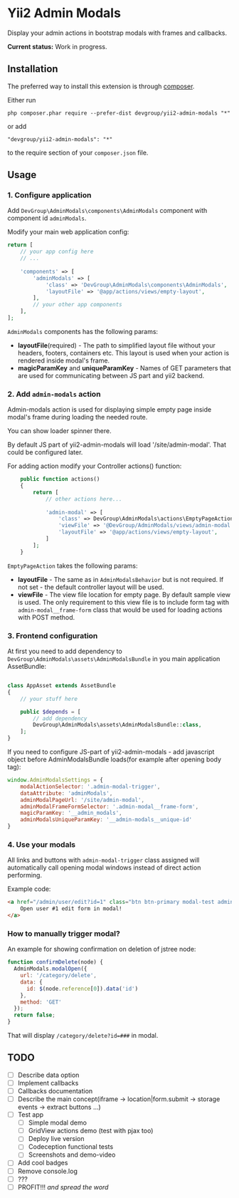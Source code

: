 Yii2 Admin Modals
=================
Display your admin actions in bootstrap modals with frames and callbacks.

**Current status:** Work in progress.

Installation
------------

The preferred way to install this extension is through [composer](http://getcomposer.org/download/).

Either run

```
php composer.phar require --prefer-dist devgroup/yii2-admin-modals "*"
```

or add

```
"devgroup/yii2-admin-modals": "*"
```

to the require section of your `composer.json` file.


Usage
-----

### 1. Configure application

Add `DevGroup\AdminModals\components\AdminModals` component with component id `adminModals`.

Modify your main web application config:

```php
return [
    // your app config here
    // ...
    
    'components' => [
        'adminModals' => [
            'class' => 'DevGroup\AdminModals\components\AdminModals',
            'layoutFile' => '@app/actions/views/empty-layout',
        ],
        // your other app components
    ],
];
```

`AdminModals` components has the following params:

- **layoutFile**(required) - The path to simplified layout file without your headers, footers, containers etc. This layout is used when your action is rendered inside modal's frame.
- **magicParamKey** and **uniqueParamKey** - Names of GET parameters that are used for communicating between JS part and yii2 backend.

### 2. Add `admin-modals` action

Admin-modals action is used for displaying simple empty page inside modal's frame during loading the needed route.

You can show loader spinner there.
 
By default JS part of yii2-admin-modals will load '/site/admin-modal'. That could be configured later.

For adding action modify your Controller actions() function:

```php
    public function actions()
    {
        return [
            // other actions here...
            
            'admin-modal' => [
                'class' => DevGroup\AdminModals\actions\EmptyPageAction::class,
                'viewFile' => '@DevGroup/AdminModals/views/admin-modal',
                'layoutFile' => '@app/actions/views/empty-layout',
            ]
        ];
    }
```

`EmptyPageAction` takes the following params:

- **layoutFile** - The same as in `AdminModalsBehavior` but is not required. If not set - the default controller layout will be used.
- **viewFile** - The view file location for empty page. By default sample view is used. The only requirement to this view file is to include form tag with `admin-modal__frame-form` class that would be used for loading actions with POST method.

### 3. Frontend configuration

At first you need to add dependency to `DevGroup\AdminModals\assets\AdminModalsBundle` in you main application AssetBundle:

```php

class AppAsset extends AssetBundle
{
    // your stuff here

    public $depends = [
        // add dependency
        DevGroup\AdminModals\assets\AdminModalsBundle::class,
    ];
}

```

If you need to configure JS-part of yii2-admin-modals - add javascript object before AdminModalsBundle loads(for example after opening body tag):

```js
window.AdminModalsSettings = {
    modalActionSelector: '.admin-modal-trigger',
    dataAttribute: 'adminModals',
    adminModalPageUrl: '/site/admin-modal',
    adminModalFrameFormSelector: '.admin-modal__frame-form',
    magicParamKey: '__admin_modals',
    adminModalsUniqueParamKey: '__admin-modals__unique-id'
}
```

### 4. Use your modals

All links and buttons with `admin-modal-trigger` class assigned will automatically call opening modal windows instead of direct action performing.

Example code:

```html
<a href="/admin/user/edit?id=1" class="btn btn-primary modal-test admin-modal-trigger">
    Open user #1 edit form in modal!
</a>
```


### How to manually trigger modal?

An example for showing confirmation on deletion of jstree node:

```js
function confirmDelete(node) {
  AdminModals.modalOpen({
    url: '/category/delete',
    data: {
      id: $(node.reference[0]).data('id')
    },
    method: 'GET'
  });
  return false;
}
```

That will display `/category/delete?id=###` in modal.

## TODO

- [ ] Describe data option
- [ ] Implement callbacks
- [ ] Callbacks documentation
- [ ] Describe the main concept(iframe -> location|form.submit -> storage events -> extract buttons ...)
- [ ] Test app
    - [ ] Simple modal demo
    - [ ] GridView actions demo (test with pjax too)
    - [ ] Deploy live version
    - [ ] Codeception functional tests
    - [ ] Screenshots and demo-video
- [ ] Add cool badges
- [ ] Remove console.log
- [ ] ???
- [ ] PROFIT!!! _and spread the word_